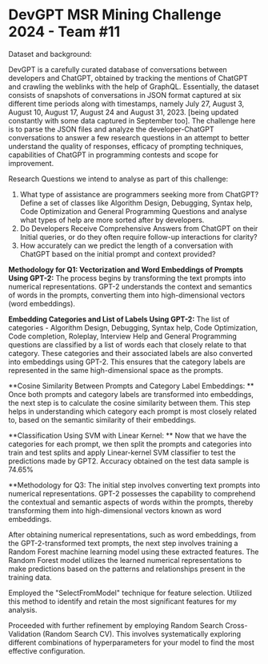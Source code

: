 # DevGPT MSR Mining Challenge 2024 - Team #11

Dataset and background: 

DevGPT is a carefully curated database of conversations between developers and ChatGPT, obtained by tracking the mentions of ChatGPT and crawling the weblinks with the help of GraphQL. Essentially, the dataset consists of snapshots of conversations in JSON format captured at six different time periods along with timestamps, namely July 27, August 3, August 10, August 17, August 24 and August 31, 2023. [being updated constantly with some data captured in September too]. The challenge here is to parse the JSON files and analyze the developer-ChatGPT conversations to answer a few research questions in an attempt to better understand the quality of responses, efficacy of prompting techniques, capabilities of ChatGPT in programming contests and scope for improvement. 

Research Questions we intend to analyse as part of this challenge:
1. What type of assistance are programmers seeking more from ChatGPT? Define a set of classes like Algorithm Design, Debugging, Syntax help, Code Optimization and General Programming Questions and analyse what types of help are more sorted after by developers.
2. Do Developers Receive Comprehensive Answers from ChatGPT on their Initial queries, or do they often require follow-up interactions for clarity?
3. How accurately can we predict the length of a conversation with ChatGPT based on the initial prompt and context provided?

**Methodology for Q1:
Vectorization and Word Embeddings of Prompts Using GPT-2:** 
The process begins by transforming the text prompts into numerical representations. GPT-2 understands the context and semantics of words in the prompts, converting them into high-dimensional vectors (word embeddings). 

**Embedding Categories and List of Labels Using GPT-2:** 
The list of categories - Algorithm Design, Debugging, Syntax help, Code Optimization, Code completion, Roleplay, Interview Help and General Programming questions are classified by a list of words each that closely relate to that category. These categories and their associated labels are also converted into embeddings using GPT-2. This ensures that the category labels are represented in the same high-dimensional space as the prompts.

**Cosine Similarity Between Prompts and Category Label Embeddings: **
Once both prompts and category labels are transformed into embeddings, the next step is to calculate the cosine similarity between them. This step helps in understanding which category each prompt is most closely related to, based on the semantic similarity of their embeddings.

**Classification Using SVM with Linear Kernel: **
Now that we have the categories for each prompt, we then split the prompts and categories into train and test splits and apply Linear-kernel SVM classifier to test the predictions made by GPT2. Accuracy obtained on the test data sample is 74.65%

**Methodology for Q3:
The initial step involves converting text prompts into numerical representations. GPT-2 possesses the capability to comprehend the contextual and semantic aspects of words within the prompts, thereby transforming them into high-dimensional vectors known as word embeddings.

After obtaining numerical representations, such as word embeddings, from the GPT-2-transformed text prompts, the next step involves training a Random Forest machine learning model using these extracted features. The Random Forest model utilizes the learned numerical representations to make predictions based on the patterns and relationships present in the training data.

Employed the "SelectFromModel" technique for feature selection. Utilized this method to identify and retain the most significant features for my analysis.

Proceeded with further refinement by employing Random Search Cross-Validation (Random Search CV). This involves systematically exploring different combinations of hyperparameters for your model to find the most effective configuration.



